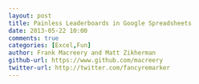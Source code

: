 ```yaml
---
layout: post
title: Painless Leaderboards in Google Spreadsheets
date: 2013-05-22 10:00
comments: true
categories: [Excel,Fun]
author: Frank Macreery and Matt Zikherman
github-url: https://www.github.com/macreery
twitter-url: http://twitter.com/fancyremarker
---
```


<script type="text/javascript" src="//ajax.googleapis.com/ajax/static/modules/gviz/1.0/chart.js"> {"dataSourceUrl":"//docs.google.com/spreadsheet/tq?key=0ApeA9XYPP3mQdE5qMUhUMjhCWU1MVXc0OFZSNmR1bmc&transpose=0&headers=1&merge=COLS&range=A1%3AA88%2CD1%3AF88%2CI1%3AI88%2CL1%3AL88&gid=1&pub=1","options":{"titleTextStyle":{"fontSize":16},"vAxes":[{"useFormatFromData":true,"title":"Left vertical axis title","minValue":null,"viewWindow":{"min":null,"max":null},"maxValue":null},{"useFormatFromData":true,"minValue":null,"viewWindow":{"min":null,"max":null},"maxValue":null}],"sortColumn":3,"booleanRole":"certainty","title":"Chart title","showRowNumber":true,"animation":{"duration":0},"page":"enable","sortAscending":false,"hAxis":{"useFormatFromData":true,"title":"Horizontal axis title","minValue":null,"viewWindow":{"min":null,"max":null},"maxValue":null},"width":562,"height":276},"state":{},"view":{"columns":[0,1,2,3,{"label":"Current Streak","properties":{"role":"annotation"},"sourceColumn":4},{"label":"All-Time Streak","properties":{"role":"annotationText"},"sourceColumn":5}]},"isDefaultVisualization":true,"chartType":"Table","chartName":"Chart 2"}
</script>

